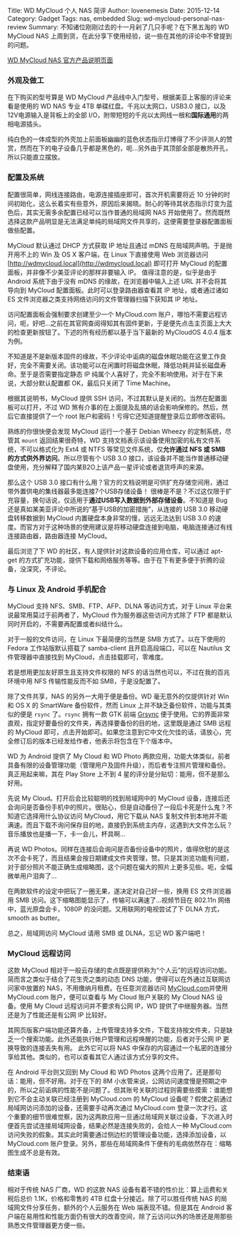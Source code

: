 Title: WD MyCloud 个人 NAS 简评
Author: lovenemesis
Date: 2015-12-14
Category: Gadget
Tags: nas, embedded
Slug: wd-mycloud-personal-nas-review
Summary: 不知诸位刚刚过去的十一月剁了几只手呢？在下黑五淘的 WD MyCloud NAS 上周到货，在此分享下使用经验，说一些在其他的评论中不曾提到的问题。

[WD MyCloud NAS 官方产品说明页面](http://store.westerndigital.com/store/wdus/en_US/pd/ThemeID.21986300/productID.292209200/parid.56796900/catid.67754200/categoryID.67754400)

### 外观及做工

在下购买的型号算是 WD MyCloud 产品线中入门型号，根据美亚上客服的评论来看是使用的 WD NAS 专业 4TB 单碟红盘。千兆以太网口，USB3.0 接口，以及12V电源输入是背板上的全部 I/O，附带短短的千兆以太网线一根和**国际通用**的两相电源插头。

纯白色的一体成型的外壳加上前面板幽幽的蓝色状态指示灯博得了不少评测人的赞赏，然而在下的电子设备几乎都是黑色的，呃…另外由于其顶部全部是散热开孔，所以只能直立摆放。

### 配置及系统

配置很简单，网线连接路由，电源连接插座即可，首次开机需要将近 10 分钟的时间初始化，这么长着实有些意外，原因后来揭晓。耐心的等待其状态指示灯变为蓝色后，其实无需多余配置已经可以当作普通的局域网 NAS 开始使用了。然而既然选择这款产品明显是无法满足单纯的局域网文件共享的，这便需要登录器配置面板做些配置。

MyCloud 默认通过 DHCP 方式获取 IP 地址且通过 mDNS 在局域网声明。于是抛开用不上的 Win 及 OS X 客户端，在 Linux 下直接使用 Web 浏览器访问 [http://wdmycloud.local](http://wdmycloud.local) 即可打开 MyCloud 的配置面板，并非像不少美亚评论的那样非要输入 IP。 值得注意的是，似乎是由于 Android 系统下由于没有 mDNS 的缘故，在浏览器中输入上述 URL 并不会将其导向到 MyCloud 配置面板。此时可以登录路由器查看其 IP 地址，或者通过诸如 ES 文件浏览器之类支持网络访问的文件管理器扫描下获知其 IP 地址。

访问配置面板会强制要求创建至少一个 MyCloud.com 账户，哪怕不需要远程访问，呃，好吧…之前在其官网查阅得知其有固件更新，于是便先点击主页面上大大的检查更新按钮了。下述的所有经历都以基于当下最新的 MyCloudOS 4.0.4 版本为例。

不知道是不是新版本固件的缘故，不少评论中诟病的磁盘休眠功能在这里工作良好，完全不需要关闭。该功能可以在闲置时将磁盘休眠，降低功耗并延长磁盘寿命。至于是否需要指定静态 IP 纯属个人喜好了，完全不影响使用。对于在下来说，大部分默认配置都 OK，最后只关闭了 Time Machine。 

根据其说明书，MyCloud 提供 SSH 访问，不过其默认是关闭的。当然在配置面板可以打开，不过 WD 煞有介事的在上面提及乱搞的话会影响保修的。然后，然后它直接提供了一个 root 账户和密码！亏得它还知道提醒登录后立即修改密码。

熟练的你很快便会发现 MyCloud 运行一个基于 Debian Wheezy 的定制系统，尽管其 `mount` 返回结果很奇特，WD 支持文档表示该设备使用加密的私有文件系统，不可以格式化为 Ext4 或 NTFS 等常见文件系统，仅**允许通过 NFS 或 SMB 的方式供外界访问**。所以尽管有个 USB 3.0 接口，该设备并不能当作普通移动硬盘使用，充分解释了国内某B2O上该产品一星评论或者退货呼声的来源。

那么这个 USB 3.0 接口有什么用？官方的文档说明是可供扩充存储空间用，通过带外置供电的集线器最多能连接7个USB存储设备！
很棒是不是？不过这仅限于扩充容量，换句话说，仅适用于**通过USB写入数据到外部存储设备**。不知道是 Bug 还是真如某美亚评论中所说的“基于USB的加密措施”，从连接的 USB 3.0 移动硬盘转移数据到 MyCloud 内置硬盘本身非常的慢，远远无法达到 USB 3.0 的速度。而官方对于这种场景的使用建议是将移动硬盘连接到电脑，电脑连接通过有线连接路由器，路由器连接 MyCloud。

最后浏览了下 WD 的社区，有人提供针对这款设备的应用仓库，可以通过 apt-get 的方式扩充功能，提供下载和网络服务等等。由于在下有更多便于折腾的设备，没深究，不评论。

### 与 Linux 及 Android 手机配合

MyCloud 支持 NFS、SMB、FTP、AFP、DLNA 等访问方式，对于 Linux 平台来说最常用莫过于前两者了，MyCloud 作为服务器这些访问方式除了 FTP 都是默认同时开启的，不需要再配置或者纠结什么。

对于一般的文件访问，在 Linux 下最简便的当然是 SMB 方式了。以在下使用的 Fedora 工作站版默认搭载了 samba-client 且开启高段端口，可以在 Nautilus 文件管理器中直接找到 MyCloud，点击挂载即可，零难度。

若是想用更加友好原生且支持文件权限的 NFS 的话当然也可以，不过在我的百兆环境中用 NFS 传输性能反而不如 SMB，于是没配置了。

除了文件共享，NAS 的另外一大用于便是备份。WD 毫无意外的仅提供针对 Win 和 OS X 的 SmartWare 备份软件，然而 Linux 上并不缺乏备份软件，功能与其类似的便是 `rsync` 了。`rsync` 拥有一款 GTK 前端 [Grsync](http://www.opbyte.it/grsync/) 便于使用。它的界面非常直观，指定好要备份的文件夹，再选择要备份的目的地，这里既是通过 SMB 远程的 MyCloud 即可，点击开始即可。如果您注意到它中文化欠佳的话，请放心，完全修订后的版本已经发给作者，他表示将包含在下个版本中。

WD 为 Android 提供了 My Cloud 和 WD Photo 两款应用，功能大体类似，前者具备有限的设备管理功能（管理用户及固件升级），而后者专注照片管理和备份。真正用起来嘛，其在 Play Store 上不到 4 星的评分是分贴切：能用，但不是那么好用。

先说 My Cloud。打开后会比较聪明的找到局域网中的 MyCloud 设备，连接后还会询问是否备份手机中的照片。很贴心，但是自动备份了一段后卡死是什么鬼？不知道它选择用什么协议访问 MyCloud，用它下载从 NAS 复制文件到本地并不能满速。而且下载不询问保存目的地，直接扔到系统主内存，这遇到大文件怎么玩？音乐播放也是播一下，卡一会儿，杯具啊…

再说 WD Photos。同样在连接后会询问是否备份设备中的照片，值得欣慰的是这次不会卡死了，而且结果会按日期建成文件夹管理，赞。只是其浏览功能有问题，对于部分照片不能正确生成缩略图，这个问题在偏大的照片上更多见些。呃，全幅微单用户泪奔了…

在两款软件的设定中把玩了一圈无果，遂决定对自己好一些，换用 ES 文件浏览器用 SMB 访问。这下缩略图能显示了，传输可以满速了…视频节目在 802.11n 网络中，蓝光原盘会卡，1080P 的没问题。又用联网的电视尝试了下 DLNA 方式，smooth as butter。

总之，局域网访问 MyCloud 请用 SMB 或 DLNA，忘记 WD 客户端吧！

### MyCloud 远程访问

这款 MyCloud 相对于一般云存储的卖点既是提供称为“个人云”的远程访问功能。简而言之类似于结合了花生壳之类的动态 DNS 功能，使得可以在外通过互联网访问家中放置的 NAS，不用缴纳月租费。在任意浏览器访问 [MyCloud.com](http://www.mycloud.com)并使用 MyCloud.com 账户，便可以查看与 My Cloud 账户关联的 My Cloud NAS 设备。使用 My Cloud 远程访问并不要求有公网 IP，WD 提供了中继服务器。当然还是为了性能还是有公网 IP 比较好。

其网页版客户端功能还算齐备，上传管理支持多文件，下载支持按文件夹，只是缺乏一个搜索功能。此外还能执行帐户管理和远程唤醒的功能，后者对于公网 IP 更换导致的连接丢失有用。
此外它可以将 NAS 中保存的内容通过一个私密的连接分享给其他。类似的，也可以查看其它人通过该方式分享的文件。

在 Android 平台则又回到 My Cloud 和 WD Photos 这两个应用了。还是那句话：能用，但不好用。对于在下的 8M 小水管来说，公网访问速度慢是预期之中的，所以之前诟病的性能不是问题了。但其账号关联的过程则需要些摸索：谁能想到它不会主动关联已经注册到 MyCloud.com  的 MyCloud 设备呢？假使之前通过局域网访问添加的设备，还需要手动再次通过 MyCloud.com 登录一次才行。这个重要的细节很难觉察，因为这两款应用一旦通过局域网关联过设备，下次进入时便首先尝试连接局域网设备，结果必然是连接失败的，会给人一种 MyCloud.com 访问失败的假象。其实此时需要通过侧边栏的管理设备功能，选择添加设备，以 MyCloud.com 账户登录。另外，那些在局域网条件下便有的毛病依然存在：缩略图生成不总是有效。

### 结束语

相对于传统 NAS 厂商，WD 的这款 NAS 设备有着不错的性价比：算上运费和关税后总价 1.1K，价格和零售的 4TB 红盘十分接近。除了可以胜任传统 NAS 的局域网文件分享任务，额外的个人云服务在 Web 端表现不错。但是其在 Android 客户端在易用性和性能方面仍有很大的改善空间，除了云访问以外的场景还是用那些熟悉文件管理器更方便一些。